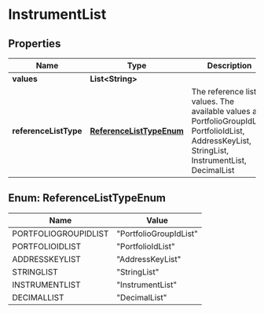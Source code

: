 

# InstrumentList


## Properties

Name | Type | Description | Notes
------------ | ------------- | ------------- | -------------
**values** | **List&lt;String&gt;** |  | 
**referenceListType** | [**ReferenceListTypeEnum**](#ReferenceListTypeEnum) | The reference list values. The available values are: PortfolioGroupIdList, PortfolioIdList, AddressKeyList, StringList, InstrumentList, DecimalList | 



## Enum: ReferenceListTypeEnum

Name | Value
---- | -----
PORTFOLIOGROUPIDLIST | &quot;PortfolioGroupIdList&quot;
PORTFOLIOIDLIST | &quot;PortfolioIdList&quot;
ADDRESSKEYLIST | &quot;AddressKeyList&quot;
STRINGLIST | &quot;StringList&quot;
INSTRUMENTLIST | &quot;InstrumentList&quot;
DECIMALLIST | &quot;DecimalList&quot;



